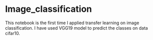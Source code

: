 # Image_classification

This notebook is the first time I applied transfer learning on image classification. I have used VGG19 model to predict the classes on data cifar10.
